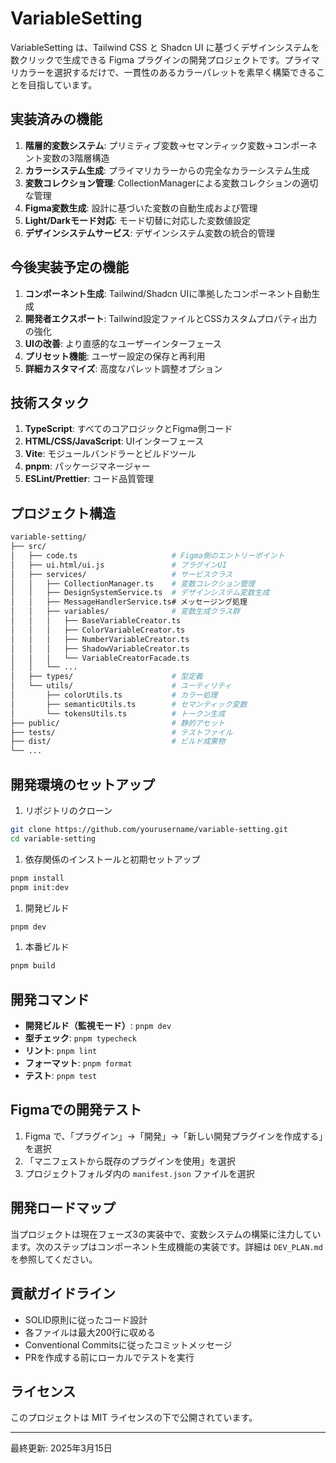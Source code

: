 # VariableSetting

VariableSetting は、Tailwind CSS と Shadcn UI に基づくデザインシステムを数クリックで生成できる Figma プラグインの開発プロジェクトです。プライマリカラーを選択するだけで、一貫性のあるカラーパレットを素早く構築できることを目指しています。

## 実装済みの機能

1. **階層的変数システム**: プリミティブ変数→セマンティック変数→コンポーネント変数の3階層構造
2. **カラーシステム生成**: プライマリカラーからの完全なカラーシステム生成
3. **変数コレクション管理**: CollectionManagerによる変数コレクションの適切な管理
4. **Figma変数生成**: 設計に基づいた変数の自動生成および管理
5. **Light/Darkモード対応**: モード切替に対応した変数値設定
6. **デザインシステムサービス**: デザインシステム変数の統合的管理

## 今後実装予定の機能

1. **コンポーネント生成**: Tailwind/Shadcn UIに準拠したコンポーネント自動生成
2. **開発者エクスポート**: Tailwind設定ファイルとCSSカスタムプロパティ出力の強化
3. **UIの改善**: より直感的なユーザーインターフェース
4. **プリセット機能**: ユーザー設定の保存と再利用
5. **詳細カスタマイズ**: 高度なパレット調整オプション

## 技術スタック

1. **TypeScript**: すべてのコアロジックとFigma側コード
2. **HTML/CSS/JavaScript**: UIインターフェース
3. **Vite**: モジュールバンドラーとビルドツール
4. **pnpm**: パッケージマネージャー
5. **ESLint/Prettier**: コード品質管理

## プロジェクト構造

```bash
variable-setting/
├── src/
│   ├── code.ts                     # Figma側のエントリーポイント
│   ├── ui.html/ui.js               # プラグインUI
│   ├── services/                   # サービスクラス
│   │   ├── CollectionManager.ts    # 変数コレクション管理
│   │   ├── DesignSystemService.ts  # デザインシステム変数生成
│   │   ├── MessageHandlerService.ts# メッセージング処理
│   │   ├── variables/              # 変数生成クラス群
│   │   │   ├── BaseVariableCreator.ts
│   │   │   ├── ColorVariableCreator.ts
│   │   │   ├── NumberVariableCreator.ts
│   │   │   ├── ShadowVariableCreator.ts
│   │   │   └── VariableCreatorFacade.ts
│   │   └── ...
│   ├── types/                      # 型定義
│   └── utils/                      # ユーティリティ
│       ├── colorUtils.ts           # カラー処理
│       ├── semanticUtils.ts        # セマンティック変数
│       └── tokensUtils.ts          # トークン生成
├── public/                         # 静的アセット
├── tests/                          # テストファイル
├── dist/                           # ビルド成果物
└── ...
```

## 開発環境のセットアップ

1. リポジトリのクローン

```bash
git clone https://github.com/yourusername/variable-setting.git
cd variable-setting
```

1. 依存関係のインストールと初期セットアップ

```bash
pnpm install
pnpm init:dev
```

1. 開発ビルド

```bash
pnpm dev
```

1. 本番ビルド

```bash
pnpm build
```

## 開発コマンド

- **開発ビルド（監視モード）**: `pnpm dev`
- **型チェック**: `pnpm typecheck`
- **リント**: `pnpm lint`
- **フォーマット**: `pnpm format`
- **テスト**: `pnpm test`

## Figmaでの開発テスト

1. Figma で、「プラグイン」→「開発」→「新しい開発プラグインを作成する」を選択
2. 「マニフェストから既存のプラグインを使用」を選択
3. プロジェクトフォルダ内の `manifest.json` ファイルを選択

## 開発ロードマップ

当プロジェクトは現在フェーズ3の実装中で、変数システムの構築に注力しています。次のステップはコンポーネント生成機能の実装です。詳細は `DEV_PLAN.md` を参照してください。

## 貢献ガイドライン

- SOLID原則に従ったコード設計
- 各ファイルは最大200行に収める
- Conventional Commitsに従ったコミットメッセージ
- PRを作成する前にローカルでテストを実行

## ライセンス

このプロジェクトは MIT ライセンスの下で公開されています。

---
最終更新: 2025年3月15日
